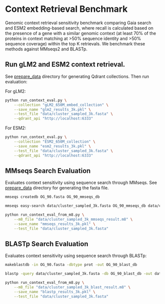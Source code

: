 # Context Retrieval Benchmark

Genomic context retrieval sensitivity benchmark comparing Gaia search and ESM2 embedding-based search, where recall is calculated based on the presence of a gene with a similar genomic context (at least 70% of the proteins in context matching at >50% sequence identity and >50% sequence coverage) within the top K retrievals. We benchmark these methods against MMseqs2 and BLASTp.

## Run gLM2 and ESM2 context retrieval.

See [prepare_data](/prepare_data) directory for generating Qdrant collections. Then run evaluation:

For gLM2:
```bash
python run_context_eval.py \
    --collection "gLM2_650M_embed_collection" \
    --save_name "glm2_results_3k.pkl" \
    --test_file "data/cluster_sampled_3k.fasta" \
    --qdrant_api "http://localhost:6333"
```

For ESM2:
```bash
python run_context_eval.py \
    --collection "ESM2_650M_collection" \
    --save_name "esm2_results_3k.pkl" \
    --test_file "data/cluster_sampled_3k.fasta" \
    --qdrant_api "http://localhost:6333"
```


## MMseqs Search Evaluation

Evaluates context sensitivity using sequence search through MMseqs. See [prepare_data](/prepare_data) directory for generating the fasta file.

```bash
mmseqs createdb OG_90.fasta OG_90_mmseqs_db
```

```bash
mmseqs easy-search data/cluster_sampled_3k.fasta OG_90_mmseqs_db data/cluster_sampled_3k_mmseqs_result.m8 tmp --db-load-mode 2 --threads 20
```

```bash
python run_context_eval_from_m8.py \
    --m8_file "data/cluster_sampled_3k_mmseqs_result.m8" \
    --save_name "mmseqs_results_3k.pkl" \
    --test_file "data/cluster_sampled_3k.fasta"
```

## BLASTp Search Evaluation

Evaluates context sensitivity using sequence search through BLASTp:

```bash
makeblastdb -in OG_90.fasta -dbtype prot -out OG_90_blast_db
```

```bash
blastp -query data/cluster_sampled_3k.fasta -db OG_90_blast_db -out data/cluster_sampled_3k_blast_result.m8 -outfmt '6 qseqid sseqid pident length mismatch gapopen qstart qend sstart send evalue bitscore' -num_threads 20
```

```bash
python run_context_eval_from_m8.py \
    --m8_file "data/cluster_sampled_3k_blast_result.m8" \
    --save_name "blastp_results_3k.pkl" \
    --test_file "data/cluster_sampled_3k.fasta"
```